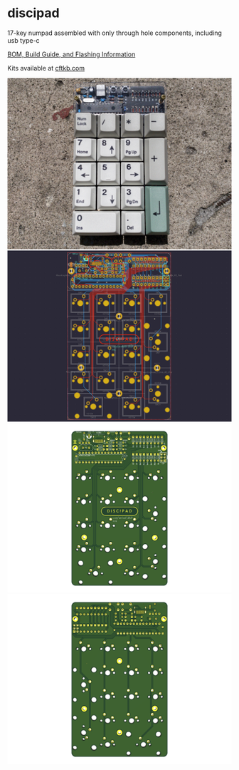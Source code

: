 # discipad
 17-key numpad assembled with only through hole components, including usb type-c

[BOM, Build Guide, and Flashing Information](./doc)

Kits available at [cftkb.com](https://www.cftkb.com)

![discipad](./doc/images/discipad.jpeg)
![](./doc/images/discipad-kicad.png)
![](./doc/images/discipad-top.png)
![](./doc/images/discipad-bottom.png)